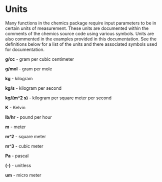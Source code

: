 # Units

Many functions in the chemics package require input parameters to be in certain units of measurement. These units are documented within the comments of the chemics source code using various symbols. Units are also commented in the examples provided in this documentation. See the definitions below for a list of the units and there associated symbols used for documentation.

**g/cc** - gram per cubic centimeter

**g/mol** - gram per mole

**kg** - kilogram

**kg/s** - kilogram per second

**kg/(m^2 s)** - kilogram per square meter per second

**K** - Kelvin

**lb/hr** - pound per hour

**m** - meter

**m^2** - square meter

**m^3** - cubic meter

**Pa** - pascal

**(-)** - unitless

**um** - micro meter
